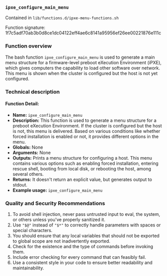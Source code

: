 ### `ipxe_configure_main_menu `

Contained in `lib/functions.d/ipxe-menu-functions.sh`

Function signature: 1f7c5adf70ab3b0d8ce1dc04122eff4ae6c8141a95956ef26ee00221876e111c

### Function overview

The bash function `ipxe_configure_main_menu` is used to generate a main menu structure for a firmware-level preboot eXecution Environment (iPXE), which gives computers the capability to load other software over network. This menu is shown when the cluster is configured but the host is not yet configured.

### Technical description

#### Function Detail:

- **Name:** `ipxe_configure_main_menu`
- **Description:** This function is used to generate a menu structure for a preboot eXecution Environment. If the cluster is configured but the host is not, this menu is delivered. Based on various conditions like whether forced installation is enabled or not, it provides different options in the menu.
- **Globals:** None
- **Arguments:** None
- **Outputs:** Prints a menu structure for configuring a host. This menu contains various options such as enabling forced installation, entering rescue shell, booting from local disk, or rebooting the host, among several others.
- **Returns:** It doesn't return an explicit value, but generates output to stdout.
- **Example usage:** `ipxe_configure_main_menu`

### Quality and Security Recommendations

1. To avoid shell injection, never pass untrusted input to eval, the system, or others unless you've properly sanitized it.
2. Use `"$@"` instead of `"$*"` to correctly handle parameters with spaces or special characters.
3. You should ensure that any local variables that should not be exported to global scope are not inadvertently exported.
4. Check for the existence and the type of commands before invoking them.
5. Include error checking for every command that can feasibly fail.
6. Use a consistent style in your code to ensure better readability and maintainability.

